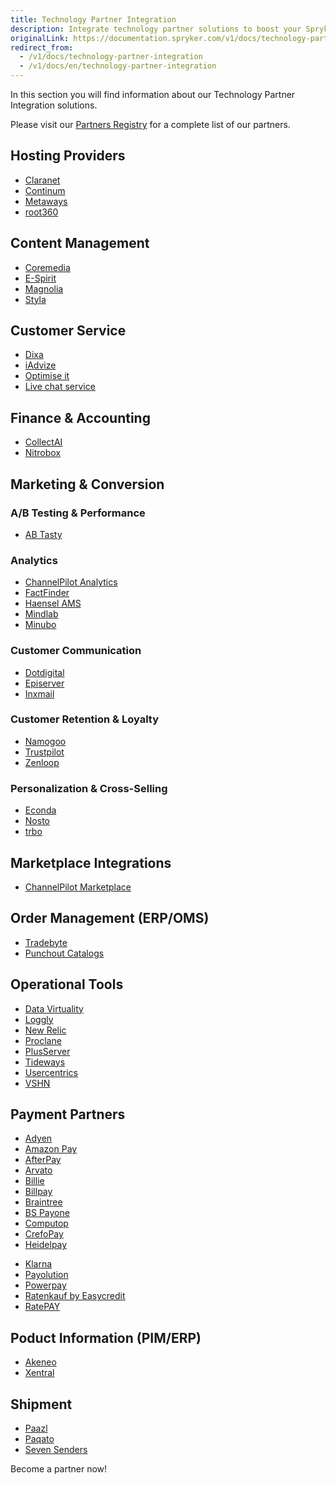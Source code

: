 ```yaml
---
title: Technology Partner Integration
description: Integrate technology partner solutions to boost your Spryker project performance.
originalLink: https://documentation.spryker.com/v1/docs/technology-partner-integration
redirect_from:
  - /v1/docs/technology-partner-integration
  - /v1/docs/en/technology-partner-integration
---
```


In this section you will find information about our Technology Partner Integration solutions.

Please visit our [Partners Registry](https://spryker.com/find-a-partner/) for a complete list of our partners.

##  Hosting Providers

* [Claranet](/docs/scos/dev/technology-partners/201811.0/hosting-providers/claranet.html)
* [Continum](/docs/scos/dev/technology-partners/201811.0/hosting-providers/continum.html)
* [Metaways](/docs/scos/dev/technology-partners/201811.0/hosting-providers/metaways.html)
* [root360](/docs/scos/dev/technology-partners/201811.0/hosting-providers/root-360.html)


## Content Management

<!--* [Censhare](/docs/scos/dev/technology-partners/201811.0/content-management/censhare.html)-->
* [Coremedia](/docs/scos/dev/technology-partners/201811.0/content-management/coremedia.html)
* [E-Spirit](/docs/scos/dev/technology-partners/201811.0/content-management/e-spirit.html)
* [Magnolia](/docs/scos/dev/technology-partners/201811.0/content-management/magnolia.html)
* [Styla](/docs/scos/dev/technology-partners/201811.0/content-management/styla.html)

## Customer Service

* [Dixa](/docs/scos/dev/technology-partners/201811.0/customer-service/dixa.html)
* [iAdvize](/docs/scos/dev/technology-partners/201811.0/customer-service/iadvize.html)
* [Optimise it](/docs/scos/dev/technology-partners/201811.0/customer-service/optimise-it.html)
* [Live chat service](/docs/scos/dev/technology-partners/201811.0/customer-service/live-chat-service.html)

## Finance & Accounting

* [CollectAI](/docs/scos/dev/technology-partners/201811.0/finance-and-accounting/collectai.html)
* [Nitrobox](/docs/scos/dev/technology-partners/201811.0/finance-and-accounting/nitrobox.html)

## Marketing & Conversion
### A/B Testing & Performance

* [AB Tasty](/docs/scos/dev/technology-partners/201811.0/marketing-and-conversion/ab-testing-and-performance/ab-tasty.html)
<!--* [Baqend](/docs/scos/dev/technology-partners/201811.0/marketing-and-conversion/ab-testing-and-performance/baqend.html)-->

### Analytics

* [ChannelPilot Analytics](/docs/scos/dev/technology-partners/201811.0/marketing-and-conversion/analytics/channelpilot-analytics.html)
* [FactFinder](/docs/scos/dev/technology-partners/201811.0/marketing-and-conversion/analytics/fact-finder/fact-finder.html)
* [Haensel AMS](/docs/scos/dev/technology-partners/201811.0/marketing-and-conversion/analytics/haensel-ams.html)
* [Mindlab](/docs/scos/dev/technology-partners/201811.0/marketing-and-conversion/analytics/mindlab.html)
* [Minubo](/docs/scos/dev/technology-partners/201811.0/marketing-and-conversion/analytics/minubo.html)

### Customer Communication

* [Dotdigital](/docs/scos/dev/technology-partners/201811.0/marketing-and-conversion/customer-communication/dotdigital.html)
* [Episerver](/docs/scos/dev/technology-partners/201811.0/marketing-and-conversion/customer-communication/episerver/episerver.html)
* [Inxmail](/docs/scos/dev/technology-partners/201811.0/marketing-and-conversion/customer-communication/inxmail.html)

### Customer Retention & Loyalty

* [Namogoo](https://documentation.spryker.com/v1/docs/namogoo ) 
* [Trustpilot](/docs/scos/dev/technology-partners/201811.0/marketing-and-conversion/customer-retention-and-loyalty/trustpilot.html)
* [Zenloop](/docs/scos/dev/technology-partners/201811.0/marketing-and-conversion/customer-retention-and-loyalty/zenloop.html)

### Personalization & Cross-Selling

<!--* [8Select](/docs/scos/dev/technology-partners/201811.0/marketing-and-conversion/personalization-and-cross-selling/8select.html)-->
<!--* [Contentserv](https://documentation.spryker.com/v1/docs/)-->
* [Econda](/docs/scos/dev/technology-partners/201811.0/marketing-and-conversion/personalization-and-cross-selling/econda/econda.html)
* [Nosto](/docs/scos/dev/technology-partners/201811.0/marketing-and-conversion/personalization-and-cross-selling/nosto.html)
* [trbo](/docs/scos/dev/technology-partners/201811.0/marketing-and-conversion/personalization-and-cross-selling/trbo.html)

## Marketplace Integrations

* [ChannelPilot Marketplace](/docs/scos/dev/technology-partners/201811.0/marketplace-integrations/channelpilot-marketplace.html)

## Order Management (ERP/OMS)

* [Tradebyte](/docs/scos/dev/technology-partners/201811.0/order-management-erpoms/tradebyte.html)
* [Punchout Catalogs](https://documentation.spryker.com/v1/docs/punchout-catalogs)

## Operational Tools

<!--* [Common Solutions](/docs/scos/dev/technology-partners/201811.0/operational-tools-monitoring-legal-etc/common-solutions.html)-->
* [Data Virtuality](/docs/scos/dev/technology-partners/201811.0/operational-tools-monitoring-legal-etc/data-virtuality.html)
* [Loggly](/docs/scos/dev/technology-partners/201811.0/operational-tools-monitoring-legal-etc/loggly.html)
* [New Relic](/docs/scos/dev/technology-partners/201811.0/operational-tools-monitoring-legal-etc/new-relic.html)
* [Proclane](/docs/scos/dev/technology-partners/201811.0/operational-tools-monitoring-legal-etc/proclane.html)
* [PlusServer](/docs/scos/dev/technology-partners/201811.0/operational-tools-monitoring-legal-etc/plusserver.html)
* [Tideways](/docs/scos/dev/technology-partners/201811.0/operational-tools-monitoring-legal-etc/tideways.html)
* [Usercentrics](/docs/scos/dev/technology-partners/201811.0/operational-tools-monitoring-legal-etc/usercentrics.html)
* [VSHN](/docs/scos/dev/technology-partners/201811.0/operational-tools-monitoring-legal-etc/vshn.html)
<!--* [Mindcurv](/docs/scos/dev/technology-partners/201811.0/operational-tools-monitoring-legal-etc/mindcurv.html)-->
<!--* [Shopmacher](/docs/scos/dev/technology-partners/201811.0/operational-tools-monitoring-legal-etc/shopmacher.html)-->


## Payment Partners

* [Adyen](/docs/scos/dev/technology-partners/201811.0/payment-partners/adyen/payment-integration-adyen.html)
* [Amazon Pay](/docs/scos/dev/technology-partners/201811.0/payment-partners/amazon-pay/amazon-pay.html)
* [AfterPay](/docs/scos/dev/technology-partners/201811.0/payment-partners/afterpay/afterpay.html)
* [Arvato](/docs/scos/dev/technology-partners/201811.0/payment-partners/arvato/arvato.html)
* [Billie](/docs/scos/dev/technology-partners/201811.0/payment-partners/billie.html)
* [Billpay](/docs/scos/dev/technology-partners/201811.0/payment-partners/billpay/billpay.html) 
* [Braintree](/docs/scos/dev/technology-partners/201811.0/payment-partners/braintree/braintree.html)
* [BS Payone](/docs/scos/dev/technology-partners/201811.0/payment-partners/bs-payone/bs-payone.html)
* [Computop](/docs/scos/dev/technology-partners/201811.0/payment-partners/computop/computop.html)
* [CrefoPay](/docs/scos/dev/technology-partners/201811.0/payment-partners/crefopay/crefopay.html)
* [Heidelpay](/docs/scos/dev/technology-partners/201811.0/payment-partners/heidelpay/heidelpay.html)
<!--* [Informa Solutions](/docs/scos/dev/technology-partners/201811.0/payment-partners/informa-solutions.html)-->
* [Klarna](/docs/scos/dev/technology-partners/201811.0/payment-partners/klarna/klarna.html)
* [Payolution](/docs/scos/dev/technology-partners/201811.0/payment-partners/payolution/payolution.html)
* [Powerpay](/docs/scos/dev/technology-partners/201811.0/payment-partners/powerpay.html)
* [Ratenkauf by Easycredit](/docs/scos/dev/technology-partners/201811.0/payment-partners/ratenkauf-by-easycredit/ratenkauf-by-easycredit.html)
* [RatePAY](/docs/scos/dev/technology-partners/201811.0/payment-partners/ratepay/ratepay.html)

 ## Poduct Information (PIM/ERP)

* [Akeneo](/docs/scos/dev/technology-partners/201811.0/product-information-pimerp/akeneo/akeneo.html)
* [Xentral](/docs/scos/dev/technology-partners/201811.0/product-information-pimerp/xentral.html)
<!--* [Censhare](https://documentation.spryker.com/v1/docs/)-->
<!--* [Contentserv](/docs/scos/dev/technology-partners/201811.0/product-information-pimerp/contentserv.html)-->
<!--* [Tradebyte](/docs/scos/dev/technology-partners/201811.0/order-management-erpoms/tradebyte.html)-->

 ## Shipment

* [Paazl](/docs/scos/dev/technology-partners/201811.0/shipment/paazl.html) 
* [Paqato](/docs/scos/dev/technology-partners/201811.0/shipment/paqato.html)
* [Seven Senders](/docs/scos/dev/technology-partners/201811.0/shipment/seven-senders.html)

Become a partner now!
